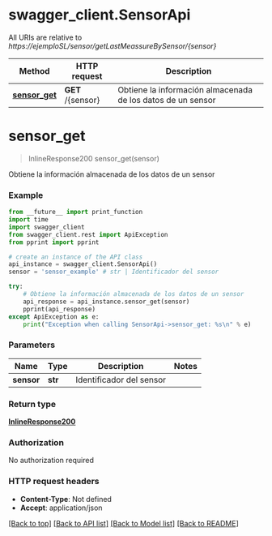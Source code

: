 # swagger_client.SensorApi

All URIs are relative to *https://ejemploSL/sensor/getLastMeassureBySensor/{sensor}*

Method | HTTP request | Description
------------- | ------------- | -------------
[**sensor_get**](SensorApi.md#sensor_get) | **GET** /{sensor} | Obtiene la información almacenada de los datos de un sensor

# **sensor_get**
> InlineResponse200 sensor_get(sensor)

Obtiene la información almacenada de los datos de un sensor

### Example
```python
from __future__ import print_function
import time
import swagger_client
from swagger_client.rest import ApiException
from pprint import pprint

# create an instance of the API class
api_instance = swagger_client.SensorApi()
sensor = 'sensor_example' # str | Identificador del sensor

try:
    # Obtiene la información almacenada de los datos de un sensor
    api_response = api_instance.sensor_get(sensor)
    pprint(api_response)
except ApiException as e:
    print("Exception when calling SensorApi->sensor_get: %s\n" % e)
```

### Parameters

Name | Type | Description  | Notes
------------- | ------------- | ------------- | -------------
 **sensor** | **str**| Identificador del sensor | 

### Return type

[**InlineResponse200**](InlineResponse200.md)

### Authorization

No authorization required

### HTTP request headers

 - **Content-Type**: Not defined
 - **Accept**: application/json

[[Back to top]](#) [[Back to API list]](../README.md#documentation-for-api-endpoints) [[Back to Model list]](../README.md#documentation-for-models) [[Back to README]](../README.md)

